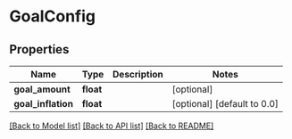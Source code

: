 # GoalConfig

## Properties
Name | Type | Description | Notes
------------ | ------------- | ------------- | -------------
**goal_amount** | **float** |  | [optional] 
**goal_inflation** | **float** |  | [optional] [default to 0.0]

[[Back to Model list]](../README.md#documentation-for-models) [[Back to API list]](../README.md#documentation-for-api-endpoints) [[Back to README]](../README.md)


